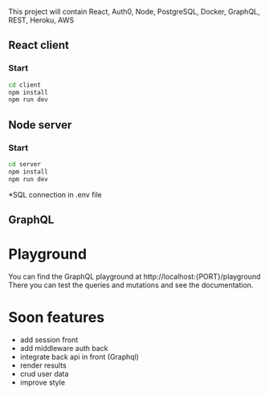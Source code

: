 This project will contain React, Auth0, Node, PostgreSQL, Docker, GraphQL, REST, Heroku, AWS

## React client

### Start
    
```bash
cd client
npm install
npm run dev
```

## Node server

### Start

```bash
cd server
npm install
npm run dev
```
*SQL connection in .env file

## GraphQL 

# Playground
You can find the GraphQL playground at http://localhost:{PORT}/playground
There you can test the queries and mutations and see the documentation.


# Soon features
- add session front
- add middleware auth back
- integrate back api in front (Graphql)
- render results
- crud user data
- improve style
